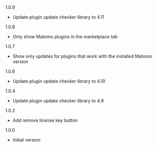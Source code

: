 1.0.9
- Update plugin update checker library to 4.11

1.0.8
- Only show Matomo plugins in the marketplace tab

1.0.7
- Show only updates for plugins that work with the installed Matomo version

1.0.6
- Update plugin update checker library to 4.10

1.0.4
- Update plugin update checker library to 4.9

1.0.2
- Add remove license key button

1.0.0
- Initial version